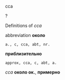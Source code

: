 cca

?


Definitions of _cca_

abbreviation
**около**

    a., c, cca, abt, nr.
**приблизительно**

    approx, cca, c, abt, a.

_cca_
**около ок.**, **примерно**